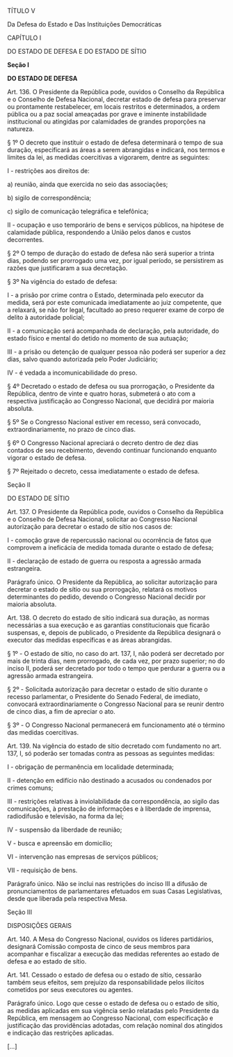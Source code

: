 TÍTULO V

Da Defesa do Estado e Das Instituições Democráticas 

CAPÍTULO I

DO ESTADO DE DEFESA E DO ESTADO DE SÍTIO

**Seção I**

**DO ESTADO DE DEFESA**

Art. 136. O Presidente da República pode, ouvidos o Conselho da República e o Conselho de Defesa Nacional, decretar estado de defesa para preservar ou prontamente restabelecer, em locais restritos e determinados, a ordem pública ou a paz social ameaçadas por grave e iminente instabilidade institucional ou atingidas por calamidades de grandes proporções na natureza. 

§ 1º O decreto que instituir o estado de defesa determinará o tempo de sua duração, especificará as áreas a serem abrangidas e indicará, nos termos e limites da lei, as medidas coercitivas a vigorarem, dentre as seguintes:

I - restrições aos direitos de:

a) reunião, ainda que exercida no seio das associações;

b) sigilo de correspondência;

c) sigilo de comunicação telegráfica e telefônica;

II - ocupação e uso temporário de bens e serviços públicos, na hipótese de calamidade pública, respondendo a União pelos danos e custos decorrentes.

§ 2º O tempo de duração do estado de defesa não será superior a trinta dias, podendo ser prorrogado uma vez, por igual período, se persistirem as razões que justificaram a sua decretação.

§ 3º Na vigência do estado de defesa:

I - a prisão por crime contra o Estado, determinada pelo executor da medida, será por este comunicada imediatamente ao juiz competente, que a relaxará, se não for legal, facultado ao preso requerer exame de corpo de delito à autoridade policial; 

II - a comunicação será acompanhada de declaração, pela autoridade, do estado físico e mental do detido no momento de sua autuação;

III - a prisão ou detenção de qualquer pessoa não poderá ser superior a dez dias, salvo quando autorizada pelo Poder Judiciário;

IV - é vedada a incomunicabilidade do preso. 

§ 4º Decretado o estado de defesa ou sua prorrogação, o Presidente da República, dentro de vinte e quatro horas, submeterá o ato com a respectiva justificação ao Congresso Nacional, que decidirá por maioria absoluta.

§ 5º Se o Congresso Nacional estiver em recesso, será convocado, extraordinariamente, no prazo de cinco dias.

§ 6º O Congresso Nacional apreciará o decreto dentro de dez dias contados de seu recebimento, devendo continuar funcionando enquanto vigorar o estado de defesa.

§ 7º Rejeitado o decreto, cessa imediatamente o estado de defesa.

Seção II

DO ESTADO DE SÍTIO

Art. 137. O Presidente da República pode, ouvidos o Conselho da República e o Conselho de Defesa Nacional, solicitar ao Congresso Nacional autorização para decretar o estado de sítio nos casos de: 

 I - comoção grave de repercussão nacional ou ocorrência de fatos que comprovem a ineficácia de medida tomada durante o estado de defesa;

II - declaração de estado de guerra ou resposta a agressão armada estrangeira.

Parágrafo único. O Presidente da República, ao solicitar autorização para decretar o estado de sítio ou sua prorrogação, relatará os motivos determinantes do pedido, devendo o Congresso Nacional decidir por maioria absoluta.

Art. 138. O decreto do estado de sítio indicará sua duração, as normas necessárias a sua execução e as garantias constitucionais que ficarão suspensas, e, depois de publicado, o Presidente da República designará o executor das medidas específicas e as áreas abrangidas.

§ 1º - O estado de sítio, no caso do art. 137, I, não poderá ser decretado por mais de trinta dias, nem prorrogado, de cada vez, por prazo superior; no do inciso II, poderá ser decretado por todo o tempo que perdurar a guerra ou a agressão armada estrangeira.

§ 2º - Solicitada autorização para decretar o estado de sítio durante o recesso parlamentar, o Presidente do Senado Federal, de imediato, convocará extraordinariamente o Congresso Nacional para se reunir dentro de cinco dias, a fim de apreciar o ato.

§ 3º - O Congresso Nacional permanecerá em funcionamento até o término das medidas coercitivas.

Art. 139. Na vigência do estado de sítio decretado com fundamento no art. 137, I, só poderão ser tomadas contra as pessoas as seguintes medidas:

I - obrigação de permanência em localidade determinada;

II - detenção em edifício não destinado a acusados ou condenados por crimes comuns;

III - restrições relativas à inviolabilidade da correspondência, ao sigilo das comunicações, à prestação de informações e à liberdade de imprensa, radiodifusão e televisão, na forma da lei;

IV - suspensão da liberdade de reunião;

V - busca e apreensão em domicílio;

VI - intervenção nas empresas de serviços públicos;

VII - requisição de bens. 

Parágrafo único. Não se inclui nas restrições do inciso III a difusão de pronunciamentos de parlamentares efetuados em suas Casas Legislativas, desde que liberada pela respectiva Mesa.

Seção III

DISPOSIÇÕES GERAIS

Art. 140. A Mesa do Congresso Nacional, ouvidos os líderes partidários, designará Comissão composta de cinco de seus membros para acompanhar e fiscalizar a execução das medidas referentes ao estado de defesa e ao estado de sítio.

Art. 141. Cessado o estado de defesa ou o estado de sítio, cessarão também seus efeitos, sem prejuízo da responsabilidade pelos ilícitos cometidos por seus executores ou agentes.

Parágrafo único. Logo que cesse o estado de defesa ou o estado de sítio, as medidas aplicadas em sua vigência serão relatadas pelo Presidente da República, em mensagem ao Congresso Nacional, com especificação e justificação das providências adotadas, com relação nominal dos atingidos e indicação das restrições aplicadas.

[…]